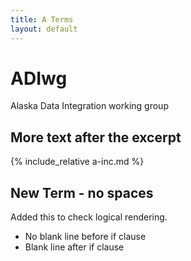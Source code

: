 ```yaml
---
title: A Terms
layout: default
---
```

# ADIwg
Alaska Data Integration working group

## More text after the excerpt
{% include_relative a-inc.md %}

## New Term - no spaces
Added this to check logical rendering.
  - No blank line before if clause
  - Blank line after if clause
